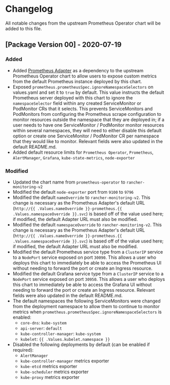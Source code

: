 # Changelog
All notable changes from the upstream Prometheus Operator chart will be added to this file.

## [Package Version 00] - 2020-07-19
### Added
- Added [Prometheus Adapter](https://github.com/helm/charts/tree/master/stable/prometheus-adapter) as a dependency to the upstream Prometheus Operator chart to allow users to expose custom metrics from the default Prometheus instance deployed by this chart.
- Exposed `prometheus.prometheusSpec.ignoreNamespaceSelectors` on values.yaml and set it to `true` by default. This value instructs the default Prometheus server deployed with this chart to ignore the `namespaceSelector` field within any created ServiceMonitor or PodMonitor CRs that it selects. This prevents ServiceMonitors and PodMonitors from configuring the Prometheus scrape configuration to monitor resources outside the namespace that they are deployed in; if a user needs to have one ServiceMonitor / PodMonitor monitor resources within several namespaces, they will need to either disable this default option or create one ServiceMonitor / PodMonitor CR per namespace that they would like to monitor. Relevant fields were also updated in the default README.md.
- Added default resource limits for `Prometheus Operator`, `Prometheus`, `AlertManager`, `Grafana`, `kube-state-metrics`, `node-exporter`
### Modified
- Updated the chart name from `prometheus-operator` to `rancher-monitoring-v2`
- Modified the default `node-exporter` port from `9100` to `9796`
- Modified the default `nameOverride` to `rancher-monitoring-v2`. This change is necessary as the Prometheus Adapter's default URL (`http://{{ .Values.nameOverride }}-prometheus.{{ .Values.namespaceOverride }}.svc`) is based off of the value used here; if modified, the default Adapter URL must also be modified.
- Modified the default `namespaceOverride` to `rancher-monitoring-v2`. This change is necessary as the Prometheus Adapter's default URL (`http://{{ .Values.nameOverride }}-prometheus.{{ .Values.namespaceOverride }}.svc`) is based off of the value used here; if modified, the default Adapter URL must also be modified.
- Modified the default Prometheus service type from a `ClusterIP` service to a `NodePort` service exposed on port `30090`. This allows a user who deploys this chart to immediately be able to access the Prometheus UI without needing to forward the port or create an Ingress resource.
- Modified the default Grafana service type from a `ClusterIP` service to a `NodePort` service exposed on port `30950`. This allows a user who deploys this chart to immediately be able to access the Grafana UI without needing to forward the port or create an Ingress resource. Relevant fields were also updated in the default README.md.
- The default namespaces the following ServiceMonitors were changed from the deployment namespace to allow them to continue to monitor metrics when `prometheus.prometheusSpec.ignoreNamespaceSelectors` is enabled:
    - `core-dns`: `kube-system`
    - `api-server`: `default`
    - `kube-controller-manager`: `kube-system`
    - `kubelet`: `{{ .Values.kubelet.namespace }}`
- Disabled the following deployments by default (can be enabled if required):
    - `AlertManager`
    - `kube-controller-manager` metrics exporter
    - `kube-etcd` metrics exporter
    - `kube-scheduler` metrics exporter
    - `kube-proxy` metrics exporter